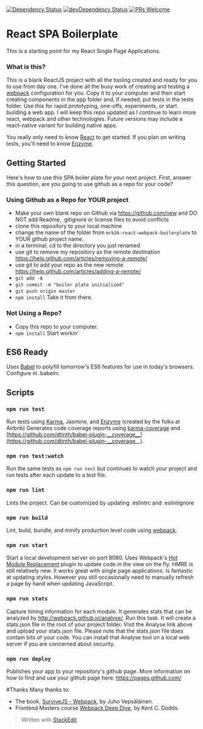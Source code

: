 
[![Dependency Status](https://david-dm.org/mrbinky3000/mrb3k-react-webpack-boilerplate.svg)](https://david-dm.org/mrbinky3000/mrb3k-react-webpack-boilerplate#info=dependencies) [![devDependency Status](https://david-dm.org/mrbinky3000/mrb3k-react-webpack-boilerplate/dev-status.svg)](https://david-dm.org/mrbinky3000/mrb3k-react-webpack-boilerplate#info=devDependencies)
[![PRs Welcome](https://img.shields.io/badge/PRs-welcome-brightgreen.svg?style=flat-square)](http://makeapullrequest.com)

# React SPA Boilerplate
This is a starting point for my React Single Page Applications.  

### What is this?
This is a blank ReactJS project with all the tooling created and ready for you to use from day one. I've done all the busy work of creating and testing a [webpack](https://webpack.github.io/) configuration for you.  Copy it to your computer and then start creating components in the app folder and, if needed, put tests in the tests folder. Use this for rapid prototyping, one-offs, experiments, or start building a web app.  I will keep this repo updated as I continue to learn more react, webpack and other technologies.  Future versions may include a react-native variant for building native apps.

You really only need to know [React](https://facebook.github.io/react/) to get started.  If you plan on writing tests, you'll need to know [Enzyme](https://github.com/airbnb/enzyme).


## Getting Started
Here's how to use this SPA boiler plate for your next project.  First, answer this question, are you
going to use github as a repo for your code?

### Using Github as a Repo for YOUR project
- Make your own blank repo on Github via https://github.com/new and DO NOT add Readme, .gitignore or license files to avoid conflicts
- clone this repository to your local machine
- change the name of the folder from `mrb3k-react-webpack-boilerplate` to YOUR github project name.
- in a terminal, cd to the directory you just renamed
- use git to remove my repository as the remote destination https://help.github.com/articles/removing-a-remote/
- use git to add your repo as the new remote https://help.github.com/articles/adding-a-remote/
- `git add -A`
- `git commit -m "boiler plate initialized"`
- `git push origin master`
- `npm install`
Take it from there.

### Not Using a Repo?
- Copy this repo to your computer.
- `npm install`
Start workin'

## ES6 Ready
Uses [Babel](https://babeljs.io/) to polyfill tomorrow's ES6 features for use in today's browsers.  Configure in .babelrc


## Scripts

### `npm run test`
Run tests using [Karma](https://karma-runner.github.io/1.0/index.html), Jasmine, and [Enzyme](https://github.com/airbnb/enzyme) (created by the folks at Airbnb) Generates code coverage reports using [karma-coverage](https://github.com/karma-runner/karma-coverage) and [https://github.com/dtinth/babel-plugin-__coverage__](https://github.com/dtinth/babel-plugin-__coverage__).

### `npm run test:watch`
Run the same tests as `npm run test` but continues to watch your project and run tests after each update to a test file.

### `npm run lint`
Lints the project.  Can be customized by updating .eslintrc and .eslintignore

### `npm run build`
Lint, build, bundle, and minify production level code using [webpack](https://webpack.github.io/).

### `npm run start`
Start a local development server on port 8080.  Uses Webpack's [Hot Module Replacement](https://webpack.github.io/docs/hot-module-replacement.html) plugin to update code in the view on the fly.  HMRE is still relatively new.  It works great with single page applications. Is fantastic at updating styles.  However you still occasionally need to manually refresh a page by hand when updating JavaScript.

### `npm run stats`
Capture timing information for each module. It generates stats that can be analyzed by http://webpack.github.io/analyse/.  Run this task.  It will create a stats.json file in the root of your project folder.  Visit the Analyse link above and upload your stats.json file.  Please note that the stats.json file does contain bits of your code. You can install that Analyse tool on a local web server if you are concerned about security.

### `npm run deploy`
Publishes your app to your repository's github page.  More information on how to find and use your github page here: https://pages.github.com/

#Thanks
Many thanks to:
- The book, [SurviveJS - Webpack](https://leanpub.com/survivejs-webpack), by Juho Vepsäläinen.
- Frontend Masters course [Webpack Deep Dive](https://frontendmasters.com/courses/webpack/), by Kent C. Dodds.

> Written with [StackEdit](https://stackedit.io/).
